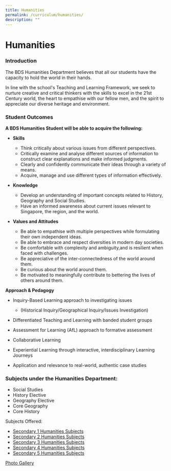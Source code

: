 ```yaml
---
title: Humanities
permalink: /curriculum/humanities/
description: ""
---
```

Humanities
==========

### Introduction

The BDS Humanities Department believes that all our students have the capacity to hold the world in their hands.    

  

In line with the school's Teaching and Learning Framework, we seek to nurture creative and critical thinkers with the skills to excel in the 21st Century world, the heart to empathise with our fellow men, and the spirit to appreciate our diverse heritage and environment.

### Student Outcomes 

<b>A BDS Humanities Student will be able to acquire the following:</b> 

*   <b>Skills</b>   
    *   Think critically about various issues from different perspectives. 
    *   Critically examine and analyse different sources of information to construct clear explanations and make informed judgments.      
    *   Clearly and confidently communicate their ideas through a variety of means.       
    *   Acquire, manage and use different types of information effectively. <br>

*   <b>Knowledge</b>

    *   Develop an understanding of important concepts related to History, Geography and Social Studies. 
    *   Have an informed awareness about current issues relevant to Singapore, the region, and the world. <br>

*   <b>Values and Attitudes</b>

    *   Be able to empathise with multiple perspectives while formulating their own independent ideas.
    *   Be able to embrace and respect diversities in modern day societies. 
    *   Be comfortable with complexity and ambiguity,and is resilient when faced with challenges. 
    *   Be appreciative of the inter-connectedness of the world around them. 
    *   Be curious about the world around them. 
    *   Be motivated to meaningfully contribute to bettering the lives of others around them.



<b>Approach & Pedagogy</b>

*   Inquiry-Based Learning approach to investigating issues 

    *   (Historical Inquiry/Geographical Inquiry/Issues Investigation)
*   Differentiated Teaching and Learning with banded student groups      
*   Assessment for Learning (AfL) approach to formative assessment       
*   Collaborative Learning       
*   Experiential Learning through interactive, interdisciplinary Learning Journeys      
*   Application and relevance to real-world, authentic case studies

### Subjects under the Humanities Department:

* Social Studies
* History Elective
* Geography Elective 
* Core Geography
* Core History

Subjects Offered: 
* [Secondary 1 Humanities Subjects](/files/sec%201.pdf)
* [Secondary 2 Humanities Subjects](/files/Secondary%202%20Humanities%20Subjects.pdf)
* [Secondary 3 Humanities Subjects](/files/Secondary%203%20Humanities%20Subjects.pdf)
* [Secondary 4 Humanities Subjects](/files/Secondary%204%20Humanities%20Subjects.pdf)
* [Secondary 5 Humanities Subjects](/files/Secondary%205%20Humanities%20Subjects.pdf)



[Photo Gallery](/files/Photo%20Gallery_v22-min.pdf)